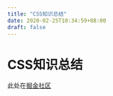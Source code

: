 ```yaml
---
title: "CSS知识总结"
date: 2020-02-25T10:34:59+08:00
draft: false
---
```


# CSS知识总结

此处在[掘金社区](https://juejin.im/post/5e547ba7518825495a2774e3)
